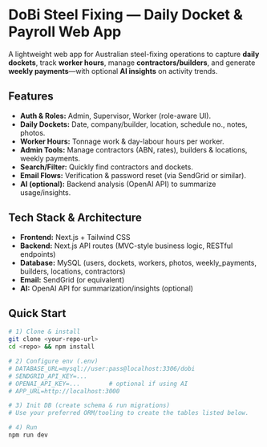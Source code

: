 # DoBi Steel Fixing — Daily Docket & Payroll Web App

A lightweight web app for Australian steel-fixing operations to capture **daily dockets**, track **worker hours**, manage **contractors/builders**, and generate **weekly payments**—with optional **AI insights** on activity trends.

## Features
- **Auth & Roles:** Admin, Supervisor, Worker (role-aware UI).
- **Daily Dockets:** Date, company/builder, location, schedule no., notes, photos.
- **Worker Hours:** Tonnage work & day-labour hours per worker.
- **Admin Tools:** Manage contractors (ABN, rates), builders & locations, weekly payments.
- **Search/Filter:** Quickly find contractors and dockets.
- **Email Flows:** Verification & password reset (via SendGrid or similar).
- **AI (optional):** Backend analysis (OpenAI API) to summarize usage/insights.

## Tech Stack & Architecture
- **Frontend:** Next.js + Tailwind CSS  
- **Backend:** Next.js API routes (MVC-style business logic, RESTful endpoints)  
- **Database:** MySQL (users, dockets, workers, photos, weekly_payments, builders, locations, contractors)  
- **Email:** SendGrid (or equivalent)  
- **AI:** OpenAI API for summarization/insights (optional)

## Quick Start
```bash
# 1) Clone & install
git clone <your-repo-url>
cd <repo> && npm install

# 2) Configure env (.env)
# DATABASE_URL=mysql://user:pass@localhost:3306/dobi
# SENDGRID_API_KEY=...
# OPENAI_API_KEY=...        # optional if using AI
# APP_URL=http://localhost:3000

# 3) Init DB (create schema & run migrations)
# Use your preferred ORM/tooling to create the tables listed below.

# 4) Run
npm run dev
